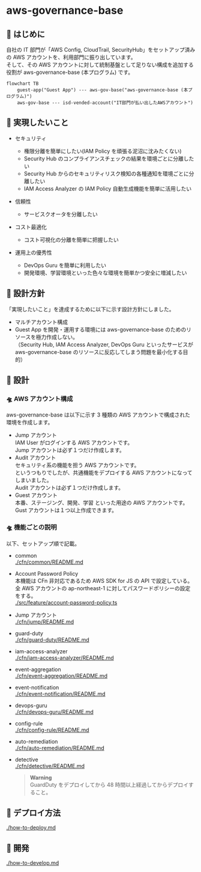# aws-governance-base

## 🚀 はじめに

自社の IT 部門が「AWS Config, CloudTrail, SecurityHub」をセットアップ済みの AWS アカウントを、利用部門に振り出しています。  
そして、その AWS アカウントに対して統制基盤として足りない構成を追加する役割が aws-governance-base (本プログラム) です。

```mermaid
flowchart TB
    guest-app("Guest App") --- aws-gov-base("aws-governance-base (本プログラム)")
    aws-gov-base --- isd-vended-account("IT部門が払い出したAWSアカウント")
```

## 🚀 実現したいこと

- セキュリティ

  - 権限分離を簡単にしたい(IAM Policy を頑張る泥沼に沈みたくない)
  - Security Hub のコンプライアンスチェックの結果を環境ごとに分離したい
  - Security Hub からのセキュリティリスク検知の各種通知を環境ごとに分離したい
  - IAM Access Analyzer の IAM Policy 自動生成機能を簡単に活用したい

- 信頼性

  - サービスクオータを分離したい

- コスト最適化

  - コスト可視化の分離を簡単に把握したい

- 運用上の優秀性
  - DevOps Guru を簡単に利用したい
  - 開発環境、学習環境といった色々な環境を簡単かつ安全に増減したい

## 🚀 設計方針

「実現したいこと」を達成するために以下に示す設計方針にしました。

- マルチアカウント構成
- Guest App を開発・運用する環境には aws-governance-base のためのリソースを極力作成しない。  
   （Security Hub, IAM Access Analyzer, DevOps Guru といったサービスが aws-governance-base のリソースに反応してしまう問題を最小化する目的）

## 🚀 設計

### 🛸 AWS アカウント構成

aws-governance-base は以下に示す 3 種類の AWS アカウントで構成された環境を作成します。

- Jump アカウント  
   IAM User がログインする AWS アカウントです。  
   Jump アカウントは必ず１つだけ作成します。
- Audit アカウント  
   セキュリティ系の機能を担う AWS アカウントです。  
   というつもりでしたが、共通機能をデプロイする AWS アカウントになってしまいました。  
   Audit アカウントは必ず１つだけ作成します。
- Guest アカウント  
   本番、ステージング、開発、学習 といった用途の AWS アカウントです。  
   Gust アカウントは１つ以上作成できます。

### 🛸 機能ごとの説明

以下、セットアップ順で記載。

- common  
  [./cfn/common/README.md](./cfn/common/README.md)

- Account Password Policy  
  本機能は CFn 非対応であるため AWS SDK for JS の API で設定している。  
  全 AWS アカウントの ap-northeast-1 に対してパスワードポリシーの設定をする。  
  [./src/feature/account-password-policy.ts](./src/feature/account-password-policy.ts)

- Jump アカウント  
  [./cfn/jump/README.md](./cfn/jump/README.md)

- guard-duty  
  [./cfn/guard-duty/README.md](./cfn/guard-duty/README.md)

- iam-access-analyzer  
  [./cfn/iam-access-analyzer/README.md](./cfn/iam-access-analyzer/README.md)

- event-aggregation  
  [./cfn/event-aggregation/README.md](./cfn/event-aggregation/README.md)

- event-notification  
  [./cfn/event-notification/README.md](./cfn/event-notification/README.md)

- devops-guru  
  [./cfn/devops-guru/README.md](./cfn/devops-guru/README.md)

- config-rule  
  [./cfn/config-rule/README.md](./cfn/config-rule/README.md)

- auto-remediation  
  [./cfn/auto-remediation/README.md](./cfn/auto-remediation/README.md)

- detective  
  [./cfn/detective/README.md](./cfn/detective/README.md)
  > **Warning**  
  > GuardDuty をデプロイしてから 48 時間以上経過してからデプロイすること。

## 🚀 デプロイ方法

[./how-to-deploy.md](./how-to-deploy.md)

## 🚀 開発

[./how-to-develop.md](./how-to-develop.md)
